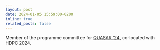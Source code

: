 ```yaml
---
layout: post
date: 2024-01-05 15:59:00+0200
inline: true
related_posts: false
---
```


Member of the programme committee for <a
href="https://sites.google.com/view/quasar24">QUASAR '24</a>,
co-located with HDPC 2024.
